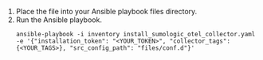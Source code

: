 1. Place the file into your Ansible playbook files directory.
2. Run the Ansible playbook.
    ```
    ansible-playbook -i inventory install_sumologic_otel_collector.yaml       -e '{"installation_token": "<YOUR_TOKEN>", "collector_tags": {<YOUR_TAGS>}, "src_config_path": "files/conf.d"}'
    ```
